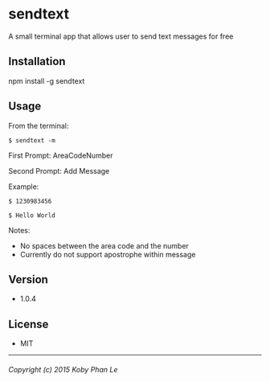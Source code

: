 sendtext
=========

A small terminal app that allows user to send text messages for free

## Installation

  npm install -g sendtext

## Usage

  From the terminal:

  ```
  $ sendtext -m
  ```

  First Prompt:
    AreaCodeNumber

  Second Prompt:
    Add Message

  Example:

  ```
  $ 1230983456
  ```

  ```
  $ Hello World
  ```

Notes:

 - No spaces between the area code and the number
 - Currently do not support apostrophe within message


## Version

* 1.0.4

## License
* MIT

---
###### Copyright (c) 2015 Koby Phan Le
